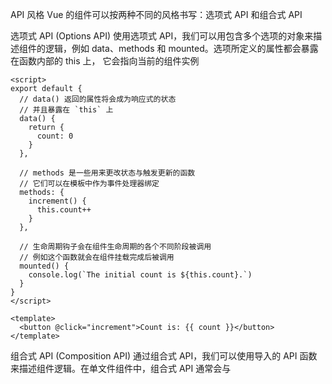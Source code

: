 


API 风格
Vue 的组件可以按两种不同的风格书写：选项式 API 和组合式 API

选项式 API (Options API)
使用选项式 API，我们可以用包含多个选项的对象来描述组件的逻辑，例如 data、methods 和 mounted。选项所定义的属性都会暴露在函数内部的 this 上，
它会指向当前的组件实例
```
<script>
export default {
  // data() 返回的属性将会成为响应式的状态
  // 并且暴露在 `this` 上
  data() {
    return {
      count: 0
    }
  },

  // methods 是一些用来更改状态与触发更新的函数
  // 它们可以在模板中作为事件处理器绑定
  methods: {
    increment() {
      this.count++
    }
  },

  // 生命周期钩子会在组件生命周期的各个不同阶段被调用
  // 例如这个函数就会在组件挂载完成后被调用
  mounted() {
    console.log(`The initial count is ${this.count}.`)
  }
}
</script>

<template>
  <button @click="increment">Count is: {{ count }}</button>
</template>
```

组合式 API (Composition API)
通过组合式 API，我们可以使用导入的 API 函数来描述组件逻辑。在单文件组件中，组合式 API 通常会与 <script setup> 搭配使用。
这个 setup attribute 是一个标识，告诉 Vue 需要在编译时进行一些处理，让我们可以更简洁地使用组合式 API。比如，<script setup> 中的
导入和顶层变量/函数都能够在模板中直接使用。
```
<script setup>
import { ref, onMounted } from 'vue'

// 响应式状态
const count = ref(0)

// 用来修改状态、触发更新的函数
function increment() {
  count.value++
}

// 生命周期钩子
onMounted(() => {
  console.log(`The initial count is ${count.value}.`)
})
</script>

<template>
  <button @click="increment">Count is: {{ count }}</button>
</template>
```

选项式和组合式的对比
1 选项式 API 是在组合式 API 的基础上实现的
2 选项式 API 以“组件实例”的概念为中心 (即上述例子中的 this)，对于有面向对象语言背景的用户来说，这通常与基于类的心智模型更为一致。
  同时，它将响应性相关的细节抽象出来，并强制按照选项来组织代码，从而对初学者而言更为友好
3 组合式 API 的核心思想是直接在函数作用域内定义响应式状态变量，并将从多个函数中得到的状态组合起来处理复杂问题。这种形式更加自由，
  也需要你对 Vue 的响应式系统有更深的理解才能高效使用。相应的，它的灵活性也使得组织和重用逻辑的模式变得更加强大。

组合式更多的介绍
https://cn.vuejs.org/guide/extras/composition-api-faq.html


https://cn.vuejs.org/guide/essentials/template-syntax.html;
模板语法
文本插值
最基本的数据绑定形式是文本插值，它使用的是“Mustache”语法 (即双大括号)：
```
<span>Message: {{ msg }}</span>
```
Attribute 绑定
双大括号不能在 HTML attributes 中使用。想要响应式地绑定一个 attribute，应该使用 v-bind 指令：
v-bind 指令指示 Vue 将元素的 id attribute 与组件的 dynamicId 属性保持一致。如果绑定的值是 null 或者 undefined，那么该 attribute 将会从渲染的元素上移除。
```
<div v-bind:id="dynamicId"></div>
```
简写
```
<div :id="dynamicId"></div>
//同名简写
<!-- 与 :id="id" 相同 -->
<div :id></div>
<!-- 这也同样有效 -->
<div v-bind:id></div>
```

指令 Directives
指令是带有 v- 前缀的特殊 attribute。Vue 提供了许多内置指令，包括 v-bind 和 v-html
指令 attribute 的期望值为一个 JavaScript 表达式 (除了少数几个例外，即之后要讨论到的 v-for、v-on 和 v-slot)。
   一个指令的任务是在其表达式的值变化时响应式地更新 DOM
v-if  基于表达式值的真假来移除/插入该 <p> 元素   v-else，v-else-if
v-show    在 DOM 渲染中保留该元素，仅切换了该元素上名为 display 的 CSS 属性。
v-html="rawHtml"  插入原始html
v-model  绑定值，例如<input v-model="searchText" />
v-bind:class/:class 绑定css的class
:style  绑定html的style，支持数组<div :style="[baseStyles, overridingStyles]"></div>   建议将用到的style合并为一个对象

参数 Arguments
某些指令会需要一个“参数”，在指令名后通过一个冒号隔开做标识
```
<a v-bind:href="url"> ... </a>
<!-- 简写 -->
<a :href="url"> ... </a>
```
v-bind 指令将表达式 url 的值绑定到元素的 href attribute 上。
绑定事件
```
<a v-on:click="doSomething"> ... </a>
<!-- 简写 -->
<a @click="doSomething"> ... </a>
```

动态参数
同样在指令参数上也可以使用一个 JavaScript 表达式，需要包含在一对方括号内：
```
<a v-bind:[attributeName]="url"> ... </a>
<!-- 简写 -->
<a :[attributeName]="url"> ... </a>
```

修饰符 Modifiers
修饰符是以点开头的特殊后缀，表明指令需要以一些特殊的方式被绑定。例如 .prevent 修饰符会告知 v-on 指令对触发的事件调用 event.preventDefault()：
```
<form @submit.prevent="onSubmit">...</form>
```
一个指令的完整语法就是  name:argument.modifiers="value"    name:v-on,argument:submit,modifiers:prevent,value:onSubmit


计算属性  描述依赖响应式状态的复杂逻辑
https://cn.vuejs.org/guide/essentials/computed.html
计算属性缓存 vs 方法
计算属性值会基于其响应式依赖被缓存。一个计算属性仅会在其响应式依赖更新时才重新计算。这意味着只要 author.books 不改变，
   无论多少次访问 publishedBooksMessage 都会立即返回先前的计算结果，而不用重复执行 getter 函数
```
export default {
  data() {
    return {
      author: {
        books: [
          'Vue 2 - Advanced Guide',
          'Vue 3 - Basic Guide',
          'Vue 4 - The Mystery'
        ]
      }
    }
  },
  computed: {
    // 一个计算属性的 getter
    publishedBooksMessage() {
      // `this` 指向当前组件实例
      return this.author.books.length > 0 ? 'Yes' : 'No'
    }
  }
}
```
以下的计算属性不会发生变化
```
computed: { //没有监听源的变化
  now() {
    return Date.now()
  }
}
```


https://cn.vuejs.org/guide/essentials/component-basics.html
组件基础
组件的基本形式
```
<script>
import ButtonCounter from './ButtonCounter.vue'

export default {
  components: {
    ButtonCounter //使用其他组件
  }
  methods{  //定义组件方法   外部可以调用：<button @click="increment">
    increment() {
      this.count++
    }
  }
  data() {
   return { //返回一个对象
      question: '',
    }
  } //声明组件的响应式状态
  props: ['title',
    name:{
      type:String,
      required: true, //要求必填
      default:"" //默认值
    }
  ] //一种特别的 attributes  外部传入   静态prop:<BlogPost title="xxx" />，动态props,使用 v-bind 或缩写：<BlogPost :title="xxx" />
  emits: ['enlarge-text'] //声明需要抛出的事件
  watch: { //侦听器 每次响应式属性发生变化时触发一个函数
     //监听嵌套属性声明deep: true，声明监听即触发声明immediate: true， 只监听一次once: true
     //可以通过this.$watch()来进行动态的监听和停止
    // 每当 question 改变时，这个函数就会执行   
    question(newQuestion, oldQuestion) {
      if (newQuestion.includes('?')) {
        this.getAnswer()
      }
    }
  },
}
</script>

<template>
  <h1>Here is a child component!</h1>
  <ButtonCounter />
  <slot />一个占位符，父组件传递进来的内容就会渲染在这里   父标签中间的内容作为slot传进来  多个插槽可以指定名字，查看官方文档
</template>
```


模板引用  https://cn.vuejs.org/guide/essentials/template-refs.html
虽然 Vue 的声明性渲染模型为你抽象了大部分对 DOM 的直接操作，但在某些情况下，我们仍然需要直接访问底层 DOM 元素。要实现这一点，
我们可以使用特殊的 ref attribute：
```
<script>
export default {
  mounted() {
    this.$refs.input.focus()
  }
}
</script>

<template>
  <input ref="input" />
</template>
```